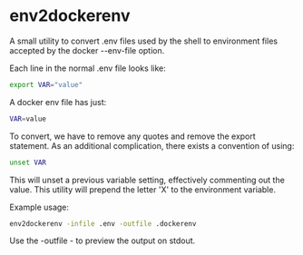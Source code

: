 # env2dockerenv

A small utility to convert .env files used by the shell to environment
files accepted by the docker --env-file option.

Each line in the normal .env file looks like:

```sh
export VAR="value"
```

A docker env file has just:

```sh
VAR=value
```

To convert, we have to remove any quotes and remove the export statement. As
an additional complication, there exists a convention of using:

```sh
unset VAR
```

This will unset a previous variable setting, effectively commenting out the
value. This utility will prepend the letter 'X' to the environment
variable.

Example usage:

```sh
env2dockerenv -infile .env -outfile .dockerenv
```

Use the -outfile - to preview the output on stdout.
